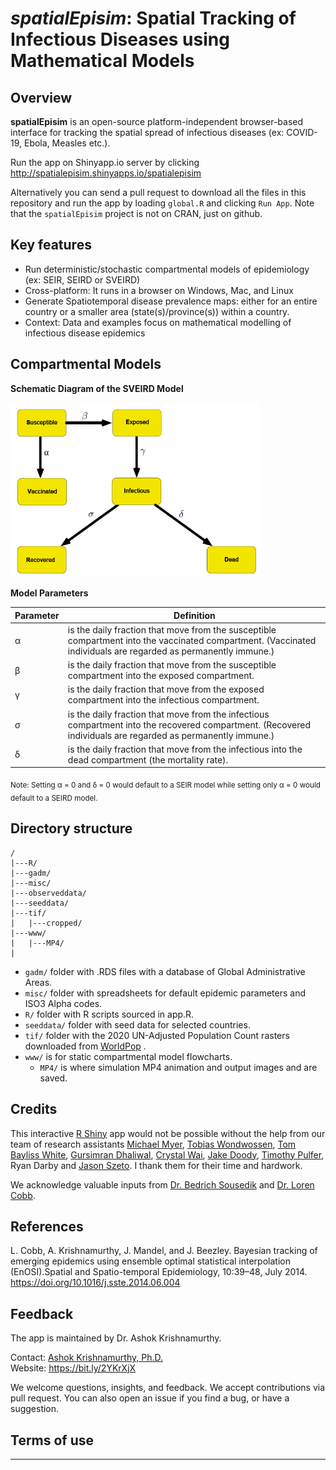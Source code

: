 # _spatialEpisim_: Spatial Tracking of Infectious Diseases using Mathematical Models
 
## Overview

**spatialEpisim** is an open-source platform-independent browser-based interface for tracking the spatial spread of infectious diseases (ex: COVID-19, Ebola, Measles etc.). 

Run the app on Shinyapp.io server by clicking <http://spatialepisim.shinyapps.io/spatialepisim>

Alternatively you can send a pull request to download all the files in this repository and run the app by loading `global.R` and clicking `Run App`. Note that the ``spatialEpisim`` project is not on CRAN, just on github.

## Key features

- Run deterministic/stochastic compartmental models of epidemiology (ex: SEIR, SEIRD or SVEIRD)
- Cross-platform: It runs in a browser on Windows, Mac, and Linux
- Generate Spatiotemporal disease prevalence maps: either for an entire country or a smaller area (state(s)/province(s)) within a country.
- Context: Data and examples focus on mathematical modelling of infectious disease epidemics

## Compartmental Models

<!-- ![SEIRD](https://github.com/ashokkrish/spatialEpisim/blob/main/www/SEIRD.png)

**The SEIRD Model**

<img src="https://github.com/ashokkrish/spatialEpisim/blob/main/www/SEIRD.png" width="400"/>  -->

**Schematic Diagram of the SVEIRD Model**

<img src="https://github.com/ashokkrish/spatialEpisim/blob/main/www/SVEIRD.png" width="400"/>

**Model Parameters**

| Parameter | Definition |
| --------- | ---------- |
| &alpha; | is the daily fraction that move from the susceptible compartment into the vaccinated compartment. (Vaccinated individuals are regarded as permanently immune.) |
| &beta; | is the daily fraction that move from the susceptible compartment into the exposed compartment. |
| &gamma; | is the daily fraction that move from the exposed compartment into the infectious compartment. |
| &sigma; | is the daily fraction that move from the infectious compartment into the recovered compartment. (Recovered individuals are regarded as permanently immune.) |
| &delta; | is the daily fraction that move from the infectious into the dead compartment (the mortality rate). |

<sub> Note: Setting &alpha; = 0 and &delta; = 0 would default to a SEIR model while setting only &alpha; = 0 would default to a SEIRD model.</sub>

## Directory structure

    /
    |---R/
    |---gadm/
    |---misc/
    |---observeddata/
    |---seeddata/
    |---tif/
    |   |---cropped/
    |---www/
    |   |---MP4/
    |


- `gadm/` folder with .RDS files with a database of Global Administrative Areas.
- `misc/` folder with spreadsheets for default epidemic parameters and ISO3 Alpha codes.
- `R/` folder with R scripts sourced in app.R.
- `seeddata/` folder with seed data for selected countries.
- `tif/` folder with the 2020 UN-Adjusted Population Count rasters downloaded from [WorldPop](https://www.worldpop.org/) .
- `www/` is for static compartmental model flowcharts.
  - `MP4/` is where simulation MP4 animation and output images and are saved.

## Credits

This interactive [R Shiny](https://shiny.rstudio.com/) app would not be possible without the help from our team of research assistants [Michael Myer](https://github.com/m-myer), [Tobias Wondwossen](https://github.com/Toby-exe), [Tom Bayliss White](https://github.com/tombaylisswhite), [Gursimran Dhaliwal](https://github.com/dhaliwalgurs), [Crystal Wai](https://github.com/cwai097), [Jake Doody](https://github.com/jdoody1), [Timothy Pulfer](https://github.com/TimPulfer),  Ryan Darby and [Jason Szeto](https://github.com/jason-szeto). I thank them for their time and hardwork.

We acknowledge valuable inputs from [Dr. Bedrich Sousedik](https://github.com/sousedik/) and [Dr. Loren Cobb](http://www.aetheling.com/).

<!--- [Dr. Agatha E. Ojimelukwe](https://www.linkedin.com/in/agatha-ojimelukwe/) and [Maya Mueller](https://www.linkedin.com/in/maya-mueller-842925198/). --->

## References

L. Cobb, A. Krishnamurthy, J. Mandel, and J. Beezley. Bayesian tracking of emerging epidemics using ensemble optimal statistical interpolation (EnOSI).Spatial and Spatio-temporal Epidemiology, 10:39–48, July 2014. <https://doi.org/10.1016/j.sste.2014.06.004>

## Feedback

The app is maintained by Dr. Ashok Krishnamurthy.

Contact: [Ashok Krishnamurthy, Ph.D.](mailto:akrishnamurthy@mtroyal.ca)  
Website: <https://bit.ly/2YKrXjX>  

We welcome questions, insights, and feedback. We accept contributions via pull request. You can also open an issue if you find a bug, or have a suggestion.
 
## Terms of use

-----
